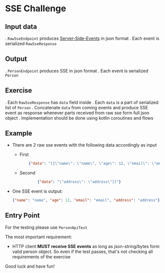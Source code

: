 # SSE Challenge

## Input data

. `RawSseEndpoint` produces [Server-Side-Events](https://html5doctor.com/server-sent-events/) in json format
. Each event is serialized `RawSseResponse`

## Output

. `PersonEndpoint` produces SSE in json format
. Each event is serialized `Person`

## Exercise

. Each `RawSseResponse` has `data` field inside
. Each `data` is a part of serialized list of `Person`
. Concatenate `data` from coming events and produce SSE event as response whenever parts received from raw sse form full json object
. Implementation should be done using kotlin coroutines and flows

## Example

* There are 2 raw sse events with the following data accordingly as input
    * First
      ```json
          {"data": "[{\"name\": \"name\", \"age\": 12, \"email\": \"email\","}
      ```
    * Second
      ```json
              {"data": "\"address\": \"address\"}]"}
      ```
* One SSE event is output:
  
  ```json
  {"name": "name", "age": 12, "email": "email", "address": "address"}
  ```
  
## Entry Point

For the testing please use `PersonApiTest`

The most important requirement:
* HTTP client **MUST receive SSE events** as long as json-string/bytes form valid person object.
So even if the test passes, that's not checking all requirements of the exercise

Good luck and have fun!